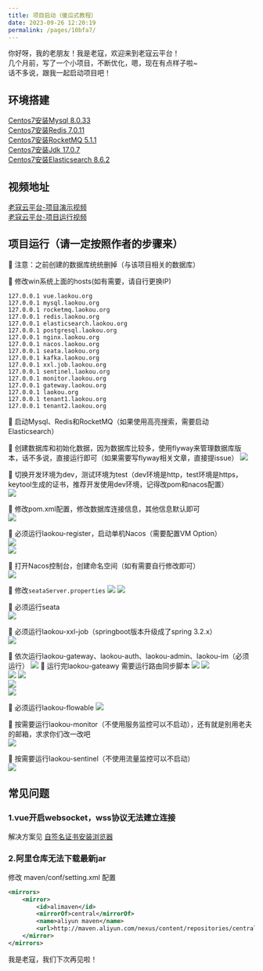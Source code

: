 ```yaml
---
title: 项目启动（傻瓜式教程）
date: 2023-09-26 12:20:19
permalink: /pages/10bfa7/
---
```


你好呀，我的老朋友！我是老寇，欢迎来到老寇云平台！  
几个月前，写了一个小项目，不断优化，嗯，现在有点样子啦~  
话不多说，跟我一起启动项目吧！

## 环境搭建  
[Centos7安装Mysql 8.0.33](/pages/a2f161/)  
[Centos7安装Redis 7.0.11](/pages/90401a/)  
[Centos7安装RocketMQ 5.1.1](/pages/0fb88c/)  
[Centos7安装Jdk 17.0.7](/pages/65acfd/)  
[Centos7安装Elasticsearch 8.6.2](/pages/d715cf/)

## 视频地址
[老寇云平台-项目演示视频](https://www.bilibili.com/video/BV16M411C7v7/?spm_id_from=333.999.0.0&vd_source=ab1fb14d6d69950653360d4467efe4a5)   
[老寇云平台-项目运行视频](https://www.bilibili.com/video/BV1Se41197Fp/?spm_id_from=333.999.0.0&vd_source=ab1fb14d6d69950653360d4467efe4a5)    

## 项目运行（请一定按照作者的步骤来）
🚀 注意：之前创建的数据库统统删掉（与该项目相关的数据库）

🚀 修改win系统上面的hosts(如有需要，请自行更换IP)
```shell
127.0.0.1 vue.laokou.org
127.0.0.1 mysql.laokou.org
127.0.0.1 rocketmq.laokou.org
127.0.0.1 redis.laokou.org
127.0.0.1 elasticsearch.laokou.org
127.0.0.1 postgresql.laokou.org
127.0.0.1 nginx.laokou.org
127.0.0.1 nacos.laokou.org
127.0.0.1 seata.laokou.org
127.0.0.1 kafka.laokou.org
127.0.0.1 xxl.job.laokou.org
127.0.0.1 sentinel.laokou.org
127.0.0.1 monitor.laokou.org
127.0.0.1 gateway.laokou.org
127.0.0.1 laokou.org
127.0.0.1 tenant1.laokou.org
127.0.0.1 tenant2.laokou.org
```

🚀 启动Mysql、Redis和RocketMQ（如果使用高亮搜索，需要启动Elasticsearch）    

🚀 创建数据库和初始化数据，因为数据库比较多，使用flyway来管理数据库版本，话不多说，直接运行即可（如果需要写flyway相关文章，直接提issue）
<img src="/img/5/img_21.png"/>

🚀 切换开发环境为dev，测试环境为test（dev环境是http，test环境是https，keytool生成的证书，推荐开发使用dev环境，记得改pom和nacos配置）  
<img src="/img/5/img_22.png"/>

🚀 修改pom.xml配置，修改数据库连接信息，其他信息默认即可  
<img src="/img/5/img_23.png"/>

🚀 必须运行laokou-register，启动单机Nacos（需要配置VM Option）  
<img src="/img/5/img_5.png"/>  
<img src="/img/5/img_6.png"/>  

🚀 打开Nacos控制台，创建命名空间（如有需要自行修改即可）  
<img src="/img/5/img_7.png"/>

🚀 修改```seataServer.properties```
<img src="/img/5/img_3.png"/>
<img src="/img/5/img_4.png"/>

🚀 必须运行seata  
<img src="/img/5/img_11.png"/>

🚀 必须运行laokou-xxl-job（springboot版本升级成了spring 3.2.x）   
<img src="/img/5/img_27.png"/>

🚀 依次运行laokou-gateway、laokou-auth、laokou-admin、laokou-im（必须运行）
<img src="/img/5/img_12.png"/>
🚀 运行完laokou-gateawy 需要运行路由同步脚本
<img src="/img/5/img_2.png"/>
<img src="/img/5/img_28.png"/>  
<img src="/img/5/img_14.png"/>
<img src="/img/5/img_13.png"/>  
<img src="/img/5/img_14.png"/>  
<img src="/img/5/img_15.png"/>  

🚀 必须运行laokou-flowable
<img src="/img/5/img_18.png"/>

🚀 按需要运行laokou-monitor（不使用服务监控可以不启动），还有就是别用老夫的邮箱，求求你们改一改吧   
<img src="/img/5/img_25.png"/>

🚀 按需要运行laokou-sentinel（不使用流量监控可以不启动）   
<img src="/img/5/img_26.png"/>

## 常见问题
### 1.vue开启websocket，wss协议无法建立连接
解决方案见 [自签名证书安装浏览器](/pages/10bfa8/#创建证书-带域名)

### 2.阿里仓库无法下载最新jar
修改 maven/conf/setting.xml 配置  
```xml
<mirrors>
    <mirror>
        <id>alimaven</id>
        <mirrorOf>central</mirrorOf>
        <name>aliyun maven</name>
        <url>http://maven.aliyun.com/nexus/content/repositories/central/</url>
    </mirror>
</mirrors>
```

我是老寇，我们下次再见啦！  